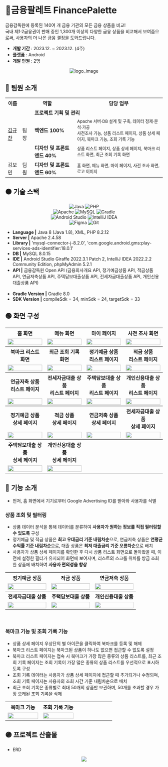 # 🎨금융팔레트 FinancePalette
금융감독원에 등록된 140여 개 금융 기관의 모든 금융 상품을 비교! <br>
국내 제1·2금융권이 판매 중인 1,300개 이상의 다양한 금융 상품을 비교해서 보여줌으로써, 사용자의 더 나은 금융 결정을 도와드립니다.
<!-- 사용자의 연령대, 목표 및 선호도 등을 고려하여 최적의 금융 상품을 추천함으로써 더 나은 금융 결정을 도와드립니다. -->

- **개발 기간** : 2023.12. ~ 2023.12. (4주)
- **플랫폼** : Android
- **개발 인원** : 2명

<div align="center"> 
  
![logo_image](https://github.com/gyudol/finance-palette/assets/83599750/f7bfd116-fcbe-42f8-82cc-7e4fe3d6cc7a)
</div>

## 🔴 팀원 소개
<div align="center"> 
<table>
  <tr> <th>이름</th> <th colspan="2">역할</th> <th>담당 업무</th> </tr>
  <tr> <td rowspan="3"><a href="https://github.com/gyudol" target="_blank">김규찬</a></td> <td rowspan="3">팀장</td> <td colSpan="2"><strong>프로젝트 기획 및 관리</strong></td> </tr>
  <tr> <td><strong>백엔드 100%</strong></td> <td><sub>Apache 서버·DB 설계 및 구축, 데이터 정제·분석·가공<br> 사전조사 기능, 상품 리스트 페이지, 상품 상세 페이지, 북마크 기능, 조회 기록 기능</sub></td> </tr>
  <tr> <td><strong>디자인 및 프론트엔드 40%</strong></td> <td><sub>상품 리스트 페이지, 상품 상세 페이지, 북마크 리스트 화면, 최근 조회 기록 화면</sub></td> </tr>
  <tr> <td>김보민</td> <td>팀원</td> <td><strong>디자인 및 프론트엔드 60%</strong></td> <td><sub>홈 화면, 메뉴 화면, 마이 페이지, 사전 조사 화면, 로고 이미지</sub></td> </tr>
</table>
</div>

## 🟠 기술 스택
<div align="center"> 


![Java](https://img.shields.io/badge/java-%23ED8B00.svg?style=for-the-badge&logo=openjdk&logoColor=white)
![PHP](https://img.shields.io/badge/php-%23777BB4.svg?style=for-the-badge&logo=php&logoColor=white) <br>
![Apache](https://img.shields.io/badge/apache-%23D42029.svg?style=for-the-badge&logo=apache&logoColor=white)
![MySQL](https://img.shields.io/badge/mysql-4479A1.svg?style=for-the-badge&logo=mysql&logoColor=white)
![Gradle](https://img.shields.io/badge/Gradle-02303A.svg?style=for-the-badge&logo=Gradle&logoColor=white) <br>
![Android Studio](https://img.shields.io/badge/android%20studio-346ac1?style=for-the-badge&logo=android%20studio&logoColor=white)
![IntelliJ IDEA](https://img.shields.io/badge/IntelliJIDEA-000000.svg?style=for-the-badge&logo=intellij-idea&logoColor=white) <br>
![Figma](https://img.shields.io/badge/figma-%23F24E1E.svg?style=for-the-badge&logo=figma&logoColor=white)
![Git](https://img.shields.io/badge/git-%23F05033.svg?style=for-the-badge&logo=git&logoColor=white)
</div>

- **Language |** Java 8 (Java 1.8), XML, PHP 8.2.12 <br>
- **Server |** Apache 2.4.58 <br>
- **Library |** 'mysql-connector-j-8.2.0', 'com.google.android.gms:play-services-ads-identifier:18.0.1' <br>
- **DB |** MySQL 8.0.15 <br>
- **IDE |** Android Studio Giraffe 2022.3.1 Patch 2, IntelliJ IDEA 2022.2.2 Community Edition, phpMyAdmin 5.2.1 <br>
- **API |** 금융감독원 Open API (금융회사개요 API, 정기예금상품 API, 적금상품 API, 연금저축상품 API, 주택담보대출상품 API, 전세자금대출상품 API, 개인신용대출상품 API) <br><br>
- **Gradle Version |** Gradle 8.0 <br>
- **SDK Version |**  compileSdk = 34, minSdk = 24, targetSdk = 33

<!-- ## 🟡 시스템 아키텍처 -->


## 🟢 화면 구성
<div align="center"> 
<table>
  <tbody align="center"> 
    <tr> <th> 홈 화면 </th> <th> 메뉴 화면 </th> <th> 마이 페이지 </th> <th> 사전 조사 화면 </th> </tr>
    <tr>  <td width="25%"><img width="100%" src="./readme-assets/home_screen.png"/></td> <td width="25%"><img width="100%" src="./readme-assets/menu_screen.png"/></td> 
      <td width="25%"><img width="100%" src="./readme-assets/myPage_screen.png"/></td> <td width="25%"><img width="100%" src="./readme-assets/survey_screen.png"/></td> </tr>
    <tr> <th> 북마크 리스트 화면 </th> <th> 최근 조회 기록 화면 </th> <th> 정기예금 상품<br>리스트 페이지 </th> <th> 적금 상품<br>리스트 페이지 </th> </tr>
    <tr> <td width="25%"><img width="100%" src="./readme-assets/bookmark_list_screen.png"/></td> <td width="25%"><img width="100%" src="./readme-assets/user_view_history_list_screen.png"/></td>
      <td width="25%"><img width="100%" src="./readme-assets/deposit_product_list_screen.png"/></td> <td width="25%"><img width="100%" src="./readme-assets/saving_product_list_screen.png"/></td> </tr>
    <tr> <th> 연금저축 상품<br>리스트 페이지 </th> <th> 전세자금대출 상품<br>리스트 페이지 </th> <th> 주택담보대출 상품<br>리스트 페이지 </th> <th> 개인신용대출 상품<br>리스트 페이지 </th> </tr>
    <tr>  <td width="25%"><img width="100%" src="./readme-assets/annuity_saving_product_list_screen.png"/></td> 
      <td width="25%"><img width="100%" src="./readme-assets/rent_house_loan_product_list_screen.png"/></td> 
      <td width="25%"><img width="100%" src="./readme-assets/mortgage_loan_product_list_screen.png"/></td> 
      <td width="25%"><img width="100%" src="./readme-assets/credit_loan_product_list_screen.png"/></td> </tr>
    <tr> <th> 정기예금 상품<br>상세 페이지 </th> <th> 적금 상품<br>상세 페이지 </th> <th> 연금저축 상품<br>상세 페이지 </th> <th> 전세자금대출 상품<br>상세 페이지 </th> </tr>
    <tr>  <td width="25%"><img width="100%" src="./readme-assets/deposit_product_detail_screen.png"/></td> <td width="25%"><img width="100%" src="./readme-assets/saving_product_detail_screen.png"/></td> 
      <td width="25%"><img width="100%" src="./readme-assets/annuity_saving_product_detail_screen.png"/></td> 
      <td width="25%"><img width="100%" src="./readme-assets/rent_house_loan_product_detail_screen.png"/></td> </tr>
    <tr> <th> 주택담보대출 상품<br>상세 페이지 </th> <th> 개인신용대출 상품<br>상세 페이지 </th> <th></th> <th></th> </tr>
    <tr> <td width="25%"><img width="100%" src="./readme-assets/mortgage_loan_product_detail_screen.png"/></td> 
      <td width="25%"><img width="100%" src="./readme-assets/credit_loan_product_detail_screen.png"/></td> </tr>
  </tbody>
</table>
</div>

## 🔵 기능 소개
- 먼저, 홈 화면에서 기기로부터 Google Advertising ID를 받아와 사용자를 식별

<h3>상품 조회 및 필터링</h3>

- 상품 데이터 분석을 통해 데이터를 분류하여 **사용자가 원하는 정보를 직접 필터링할 수 있도록** 구성 <br>
- 정기예금 및 적금 상품은 **최고 우대금리 기준 내림차순**으로, 연금저축 상품은 **연평균 수익률 기준 내림차순**으로, 대출 상품은 **최저 대출금리 기준 오름차순**으로 배치 <br>
- 사용자가 상품 상세 페이지를 확인한 후 다시 상품 리스트 화면으로 돌아왔을 때, 이전에 설정한 필터가 유지되어 화면에 보여지며, 리스트의 스크롤 위치를 방금 조회한 상품에 배치하여 **사용자 편의성을 향상**

<div align="center"> 
<table>
  <tbody align="center"> 
    <tr> <th> 정기예금 상품 </th> <th> 적금 상품 </th> <th> 연금저축 상품 </th> </tr>
    <tr> <td width="33%"><img width="100%" src="./readme-assets/deposit_product.gif"/></td> <td width="33%"><img width="100%" src="./readme-assets/saving_product.gif"/></td> 
      <td width="33%"><img width="100%" src="./readme-assets/annuity_saving_product.gif"/></td> </tr>
    <tr> <th> 전세자금대출 상품 </th> <th> 주택담보대출 상품 </th> <th> 개인신용대출 상품 </th> </tr>
    <tr> <td width="33%"><img width="100%" src="./readme-assets/rent_house_loan_product.gif"/></td> <td width="33%"><img width="100%" src="./readme-assets/mortgage_loan_product.gif"/></td> 
      <td width="33%"><img width="100%" src="./readme-assets/credit_loan_product.gif"/></td> </tr>
  </tbody>
</table>
</div>

<br>
<h3>북마크 기능 및 조회 기록 기능</h3>

- 상품 상세 페이지 우상단의 별 아이콘을 클릭하여 북마크를 등록 및 해제
- 북마크 리스트 페이지는 북마크된 상품이 하나도 없으면 접근할 수 없도록 설정
- 북마크 리스트 페이지는 접속 시 북마크가 가장 많은 종류의 상품 리스트를, 최근 조회 기록 페이지는 조회 기록이 가장 많은 종류의 상품 리스트를 우선적으로 표시하도록 구성
- 조회 기록 데이터는 사용자가 상품 상세 페이지에 접근할 때 추가되거나 수정되며, 조회 기록 페이지는 사용자의 조회 시간 기준 내림차순으로 배치
- 최근 조회 기록은 종류별로 최대 50개의 상품만 보관하며, 50개를 초과할 경우 가장 오래된 조회 기록을 삭제

<div align="center"> 
<table>
  <tbody align="center"> 
    <tr> <th> 북마크 기능 </th> <th> 조회 기록 기능 </th> <th></th> </tr>
    <tr> <td width="33%"><img width="100%" src="./readme-assets/bookmark_product.gif"/></td> <td width="33%"><img width="100%" src="./readme-assets/view_history_product.gif"/></td> </tr>
  </tbody>
</table>

</div>

## 🟣 프로젝트 산출물
- ERD
<div align="center">
  
<img src="./readme-assets/ERD_image.png"/>
</div>
